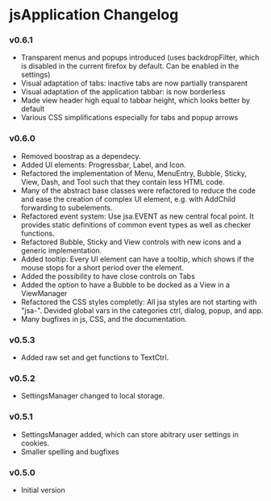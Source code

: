 # jsApplication Changelog

### v0.6.1
* Transparent menus and popups introduced (uses backdropFilter, which is disabled in the current firefox by default. Can be enabled in the settings)
* Visual adaptation of tabs: inactive tabs are now partially transparent
* Visual adaptation of the application tabbar: is now borderless
* Made view header high equal to tabbar height, which looks better by default
* Various CSS simplifications especially for tabs and popup arrows

### v0.6.0

* Removed boostrap as a dependecy.
* Added UI elements: Progressbar, Label, and Icon.
* Refactored the implementation of Menu, MenuEntry, Bubble, Sticky, View, Dash, and Tool such that they contain less HTML code. 
* Many of the abstract base classes were refactored to reduce the code and ease the creation of complex UI element, e.g. with AddChild forwarding to subelements.
* Refactored event system: Use jsa.EVENT as new central focal point. It provides static definitions of common event types as well as checker functions.
* Refactored Bubble, Sticky and View controls with new icons and a generic implementation.
* Added tooltip: Every UI element can have a tooltip, which shows if the mouse stops for a short period over the element.
* Added the possibility to have close controls on Tabs
* Added the option to have a Bubble to be docked as a View in a ViewManager
* Refactored the CSS styles completly: All jsa styles are not starting with "jsa-". Devided global vars in the categories ctrl, dialog, popup, and app.
* Many bugfixes in js, CSS, and the documentation.

### v0.5.3

* Added raw set and get functions to TextCtrl.

### v0.5.2

* SettingsManager changed to local storage.

### v0.5.1

* SettingsManager added, which can store abitrary user settings in cookies.
* Smaller spelling and bugfixes

### v0.5.0

* Initial version
